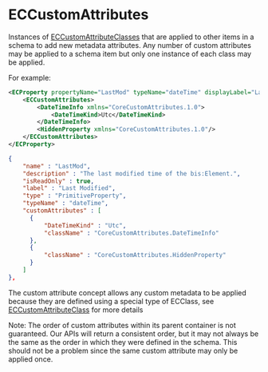 # ECCustomAttributes

Instances of [ECCustomAttributeClasses](./ec-custom-attribute-class.md) that are applied to other items in a schema to add new metadata attributes.  Any number of custom attributes may be applied to a schema item but only one instance of each class may be applied.

For example:

```xml
<ECProperty propertyName="LastMod" typeName="dateTime" displayLabel="Last Modified" description="The last modified time of the bis:Element.">
    <ECCustomAttributes>
        <DateTimeInfo xmlns="CoreCustomAttributes.1.0">
            <DateTimeKind>Utc</DateTimeKind>
        </DateTimeInfo>
        <HiddenProperty xmlns="CoreCustomAttributes.1.0"/>
    </ECCustomAttributes>
</ECProperty>
```

```json
{
    "name" : "LastMod",
    "description" : "The last modified time of the bis:Element.",
    "isReadOnly" : true,
    "label" : "Last Modified",
    "type" : "PrimitiveProperty",
    "typeName" : "dateTime",
    "customAttributes" : [
      {
          "DateTimeKind" : "Utc",
          "className" : "CoreCustomAttributes.DateTimeInfo"
      },
      {
          "className" : "CoreCustomAttributes.HiddenProperty"
      }
    ]
},
```

The custom attribute concept allows any custom metadata to be applied because they are defined using a special type of ECClass, see [ECCustomAttributeClass](./ec-custom-attribute-class.md) for more details

Note: The order of custom attributes within its parent container is not guaranteed. Our APIs will return a consistent order, but it may not always be the same as the order in which they were defined in the schema. This should not be a problem since the same custom attribute may only be applied once.
